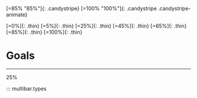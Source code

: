 [=85% "85%"]{: .candystripe}
[=100% "100%"]{: .candystripe .candystripe-animate}

[=0%]{: .thin}
[=5%]{: .thin}
[=25%]{: .thin}
[=45%]{: .thin}
[=65%]{: .thin}
[=85%]{: .thin}
[=100%]{: .thin}


<h1>Goals</h1>
<hr />
<p>
<div class="progress progress-20plus">
<div class="progress-bar" style="width:25.00%">
<p class="progress-label">25%</p>
</div>
</div>
</p>

::: multibar.types

